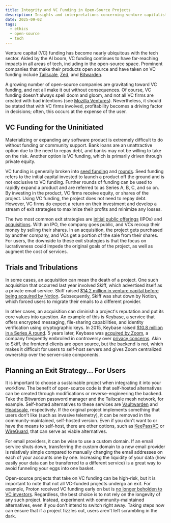 ```yaml
---
title: Integrity and VC Funding in Open-Source Projects
description: Insights and interpretations concerning venture capitalist funding in open-source projects.
date: 2025-09-02
tags:
  - ethics
  - open-source
  - tech
---
```


Venture capital (VC) funding has become nearly ubiquitous with the tech sector. Aided by the AI
boom, VC funding continues to have far-reaching impacts in all areas of tech, including in the
open-source space. Prominent companies that make their products open source and have taken on
VC funding include [Tailscale](https://tailscale.com/blog/series-c),
[Zed](https://zed.dev/blog/sequoia-backs-zed), and
[Bitwarden](https://bitwarden.com/blog/accelerating-value-for-bitwarden-users-bitwarden-raises-usd100-million/).

A growing number of open-source companies are gravitating toward VC funding, and not all make it
out without consequences. Of course, VC funding doesn't always spell doom and gloom, and not all
VC firms are created with bad intentions (see [Mozilla Ventures](https://mozilla.vc/)).
Nevertheless, it should be stated that with VC firms involved, profitability becomes a driving
factor in decisions; often, this occurs at the expense of the user.

## VC Funding for the Uninitiated

Materializing or expanding any software product is extremely difficult to do without funding or
community support. Bank loans are an unattractive option due to the need to repay debt, and banks
may not be willing to take on the risk. Another option is VC funding, which is primarily driven
through private equity.

VC funding is generally broken into [seed funding](https://en.wikipedia.org/wiki/Seed_money) and
[rounds](https://en.wikipedia.org/wiki/Venture_round#Round_names). Seed funding refers to the
initial capital invested to launch a product off the ground and is not exclusive to VC funding.
Further rounds of funding can be used to rapidly expand a product and are referred to as Series
A, B, C, and so on. By investing in the product, VC firms receive equity, or shares of the
project. Using VC funding, the project does not need to repay debt. However, VC firms do expect a
return on their investment and develop a stream of exit strategies to maximize their profits and
minimize any losses.

The two most common exit strategies are
[initial public offerings](https://en.wikipedia.org/wiki/Initial_public_offering) (IPOs) and
[acquisitions](https://en.wikipedia.org/wiki/Mergers_and_acquisitions). With an IPO, the company
goes public, and VCs recoup their money by selling their shares. In an acquisition, the project
gets purchased by another company, and VCs get a portion of the sale from their shares. For users,
the downside to these exit strategies is that the focus on lucrativeness could impede the
original goals of the project, as well as augment the cost of services.

## Trials and Tribulations

In some cases, an acquisition can mean the death of a project. One such acquisition that occurred
last year involved Skiff, which advertised itself as a private email service. Skiff raised
[$14.2 million in venture capital before being acquired by Notion](https://arstechnica.com/gadgets/2024/02/encrypted-email-service-skiff-gets-acquired-will-shut-down-in-six-months/).
Subsequently, Skiff was shut down by Notion, which forced users to migrate their emails to a
different provider.

In other cases, an acquisition can diminish a project's reputation and put its core values into
question. An example of this is Keybase, a service that offers encrypted messaging, file-sharing
capabilities, and identity verification using cryptographic keys. In 2015, Keybase raised
[$10.8 million in a Series A round](https://keybase.io/blog/2015-07-15/keybase-raises-series-a).
5 years later, Keybase was
[acquired by Zoom](https://www.zoom.com/en/blog/zoom-acquires-keybase-and-announces-goal-of-developing-the-most-broadly-used-enterprise-end-to-end-encryption-offering/),
a company frequently embroiled in controversy over
[privacy concerns](https://www.nbcnews.com/tech/innovation/zoom-ai-privacy-tos-terms-of-service-data-rcna98665).
Akin to Skiff, the frontend clients are open source, but the backend is not, which makes it
difficult for users to self-host servers and gives Zoom centralized ownership over the
server-side components.

## Planning an Exit Strategy... For Users

It is important to choose a sustainable project when integrating it into your workflow. The
benefit of open-source code is that self-hosted alternatives can be created through modifications
or reverse-engineering the backend. Take the Bitwarden password manager and the Tailscale mesh
network, for example. Self-hosted alternatives to these services are
[Vaultwarden](https://github.com/dani-garcia/vaultwarden) and
[Headscale](https://github.com/juanfont/headscale), respectively. If the original project
implements something that users don't like (such as invasive telemetry), it can be removed in the
community-maintained, self-hosted version. Even if you don't want to or have the means to
self-host, there are other options, such as [KeePassXC](https://keepassxc.org/) or
[WireGuard](https://www.wireguard.com/), that can serve as viable alternatives.

For email providers, it can be wise to use a custom domain. If an email service shuts down,
transferring the custom domain to a new email provider is relatively simple compared to manually
changing the email addresses on each of your accounts one by one. Increasing the liquidity of your
data (how easily your data can be transferred to a different service) is a great way to avoid
funneling your eggs into one basket.

Open-source projects that take on VC funding can be high-risk, but it is
important to note that not all VC-funded projects undergo an exit. For example, Proton received VC
funding early on but is
[no longer beholden to VC investors](https://proton.me/blog/sustaining-mission-over-time).
Regardless, the best choice is to not rely on the longevity of any such project. Instead,
experiment with community-maintained alternatives, even if you don't intend to switch right away.
Taking steps now can ensure that if a project fizzles out, users aren't left scrambling in the
dark.
